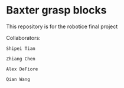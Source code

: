 # Baxter grasp blocks


This repository is for the robotice final project

Collaborators:

	Shipei Tian

	Zhiang Chen

	Alex DeFiore

	Qian Wang